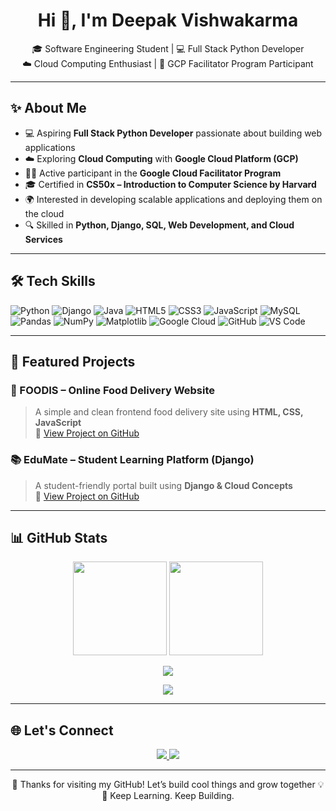 <h1 align="center">Hi 👋, I'm Deepak Vishwakarma</h1>

<p align="center">
  🎓 Software Engineering Student | 💻 Full Stack Python Developer <br>
  ☁️ Cloud Computing Enthusiast | 🚀 GCP Facilitator Program Participant
</p>

---

## ✨ About Me

- 💻 Aspiring **Full Stack Python Developer** passionate about building web applications  
- ☁️ Exploring **Cloud Computing** with **Google Cloud Platform (GCP)**  
- 👨‍🏫 Active participant in the **Google Cloud Facilitator Program**  
- 🎓 Certified in **CS50x – Introduction to Computer Science by Harvard**  
- 🌍 Interested in developing scalable applications and deploying them on the cloud  
- 🔍 Skilled in **Python, Django, SQL, Web Development, and Cloud Services**  

---

## 🛠️ Tech Skills

![Python](https://img.shields.io/badge/Python-3776AB?style=flat&logo=python&logoColor=white)
![Django](https://img.shields.io/badge/Django-092E20?style=flat&logo=django&logoColor=white)
![Java](https://img.shields.io/badge/Java-007396?style=flat&logo=java&logoColor=white)
![HTML5](https://img.shields.io/badge/HTML5-E34F26?style=flat&logo=html5&logoColor=white)
![CSS3](https://img.shields.io/badge/CSS3-1572B6?style=flat&logo=css3&logoColor=white)
![JavaScript](https://img.shields.io/badge/JavaScript-F7DF1E?style=flat&logo=javascript&logoColor=black)
![MySQL](https://img.shields.io/badge/MySQL-005C84?style=flat&logo=mysql&logoColor=white)
![Pandas](https://img.shields.io/badge/Pandas-150458?style=flat&logo=pandas&logoColor=white)
![NumPy](https://img.shields.io/badge/NumPy-013243?style=flat&logo=numpy&logoColor=white)
![Matplotlib](https://img.shields.io/badge/Matplotlib-005571?style=flat&logo=plotly&logoColor=white)
![Google Cloud](https://img.shields.io/badge/Google%20Cloud-4285F4?style=flat&logo=google-cloud&logoColor=white)
![GitHub](https://img.shields.io/badge/GitHub-181717?style=flat&logo=github&logoColor=white)
![VS Code](https://img.shields.io/badge/VS%20Code-0078D4?style=flat&logo=visual-studio-code&logoColor=white)

---

## 💼 Featured Projects

### 🍔 FOODIS – Online Food Delivery Website
> A simple and clean frontend food delivery site using **HTML, CSS, JavaScript**  
🔗 [View Project on GitHub](https://github.com/Imdpkk/FOODIS)  

### 📚 EduMate – Student Learning Platform (Django)
> A student-friendly portal built using **Django & Cloud Concepts**  
🔗 [View Project on GitHub](https://github.com/Imdpkk/EduMate)

---

## 📊 GitHub Stats

<p align="center">
  <img src="https://github-readme-stats.vercel.app/api?username=DeepakVishwakarma&show_icons=true&theme=radical" height="150" />
  <img src="https://github-readme-stats.vercel.app/api/top-langs/?username=DeepakVishwakarma&layout=compact&theme=radical" height="150" />
</p>

<p align="center">
  <img src="https://github-readme-streak-stats.herokuapp.com/?user=DeepakVishwakarma&theme=radical" />
</p>

<p align="center">
  <img src="https://github-profile-trophy.vercel.app/?username=DeepakVishwakarma&theme=radical&no-frame=true&margin-w=15" />
</p>

---

## 🌐 Let's Connect

<p align="center">
  <a href="mailto:deepvishwakarma.2114@gmail.com">
    <img src="https://img.shields.io/badge/Gmail-D14836?style=flat&logo=gmail&logoColor=white" />
  </a>
  <a href="https://www.linkedin.com/in/deepak-vishwakarma-846ba1269/">
    <img src="https://img.shields.io/badge/LinkedIn-0077B5?style=flat&logo=linkedin&logoColor=white" />
  </a>
</p>

---

<p align="center">
  🌟 Thanks for visiting my GitHub! Let’s build cool things and grow together 💡<br>
  🚀 Keep Learning. Keep Building.
</p>
